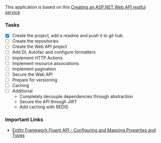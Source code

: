 This application is based on this [Creating an ASP.NET Web API restful service](http://bitoftech.net/2013/11/25/detailed-tutorial-building-asp-net-web-api-restful-service)

### Tasks
- [x] Create the project, add a readme and push it to git hub.
- [ ] Create the repositories
- [ ] Create the Web API project
- [ ] Add DI, Autofac and configure formatters
- [ ] Implement HTTP Actions
- [ ] Implement resource associations
- [ ] Implement pagination
- [ ] Secure the Web API
- [ ] Prepare for versioning
- [ ] Caching
- [ ] Additional
   - Completely decouple dependencies through abstraction
   - Secure the API through JWT
   - Add caching with REDIS
	 	 

### Important Links
- [Entity Framework Fluent API - Configuring and Mapping Properties and Types](https://msdn.microsoft.com/en-us/data/jj591617.aspx)
